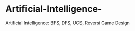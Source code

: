 Artificial-Intelligence-
========================

Artificial Intelligence: BFS, DFS, UCS, Reversi Game Design 
